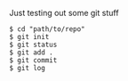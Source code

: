 Just testing out some git stuff
```
$ cd "path/to/repo"
$ git init 
$ git status
$ git add .
$ git commit
$ git log
```